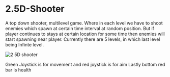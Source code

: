 # 2.5D-Shooter
A top down shooter, multilevel game. Where in each level we have to shoot enemies which spawn at certain time interval at random position.
But if player continues to stays at certain location for some time then enemies will start spawning near player.
Currently there are 5 levels, in which last level being Infinte level.

![2 5D shooter](https://user-images.githubusercontent.com/64123004/125428978-6782c05d-e6de-478f-b7a6-17d2fd6ea77d.png)

Green Joystick is for movement and red joystick is for aim
Lastly bottom red bar is health
